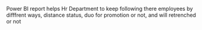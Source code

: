 Power BI report helps Hr Department to keep following there employees by difffrent ways, distance status, duo for promotion or not, and will retrenched or not

